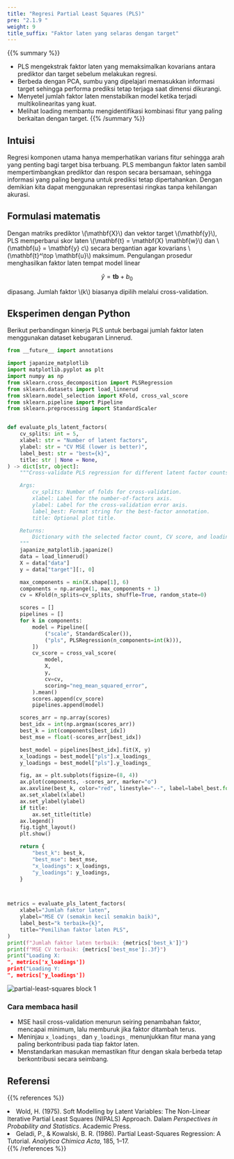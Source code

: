 ```yaml
---
title: "Regresi Partial Least Squares (PLS)"
pre: "2.1.9 "
weight: 9
title_suffix: "Faktor laten yang selaras dengan target"
---
```


{{% summary %}}
- PLS mengekstrak faktor laten yang memaksimalkan kovarians antara prediktor dan target sebelum melakukan regresi.
- Berbeda dengan PCA, sumbu yang dipelajari memasukkan informasi target sehingga performa prediksi tetap terjaga saat dimensi dikurangi.
- Menyetel jumlah faktor laten menstabilkan model ketika terjadi multikolinearitas yang kuat.
- Melihat loading membantu mengidentifikasi kombinasi fitur yang paling berkaitan dengan target.
{{% /summary %}}

## Intuisi
Regresi komponen utama hanya memperhatikan varians fitur sehingga arah yang penting bagi target bisa terbuang. PLS membangun faktor laten sambil mempertimbangkan prediktor dan respon secara bersamaan, sehingga informasi yang paling berguna untuk prediksi tetap dipertahankan. Dengan demikian kita dapat menggunakan representasi ringkas tanpa kehilangan akurasi.

## Formulasi matematis
Dengan matriks prediktor \\(\mathbf{X}\\) dan vektor target \\(\mathbf{y}\\), PLS memperbarui skor laten \\(\mathbf{t} = \mathbf{X} \mathbf{w}\\) dan \\(\mathbf{u} = \mathbf{y} c\\) secara bergantian agar kovarians \\(\mathbf{t}^\top \mathbf{u}\\) maksimum. Pengulangan prosedur menghasilkan faktor laten tempat model linear

$$
\hat{y} = \mathbf{t} \boldsymbol{b} + b_0
$$

dipasang. Jumlah faktor \\(k\\) biasanya dipilih melalui cross-validation.

## Eksperimen dengan Python
Berikut perbandingan kinerja PLS untuk berbagai jumlah faktor laten menggunakan dataset kebugaran Linnerud.

```python
from __future__ import annotations

import japanize_matplotlib
import matplotlib.pyplot as plt
import numpy as np
from sklearn.cross_decomposition import PLSRegression
from sklearn.datasets import load_linnerud
from sklearn.model_selection import KFold, cross_val_score
from sklearn.pipeline import Pipeline
from sklearn.preprocessing import StandardScaler


def evaluate_pls_latent_factors(
    cv_splits: int = 5,
    xlabel: str = "Number of latent factors",
    ylabel: str = "CV MSE (lower is better)",
    label_best: str = "best={k}",
    title: str | None = None,
) -> dict[str, object]:
    """Cross-validate PLS regression for different latent factor counts.

    Args:
        cv_splits: Number of folds for cross-validation.
        xlabel: Label for the number-of-factors axis.
        ylabel: Label for the cross-validation error axis.
        label_best: Format string for the best-factor annotation.
        title: Optional plot title.

    Returns:
        Dictionary with the selected factor count, CV score, and loadings.
    """
    japanize_matplotlib.japanize()
    data = load_linnerud()
    X = data["data"]
    y = data["target"][:, 0]

    max_components = min(X.shape[1], 6)
    components = np.arange(1, max_components + 1)
    cv = KFold(n_splits=cv_splits, shuffle=True, random_state=0)

    scores = []
    pipelines = []
    for k in components:
        model = Pipeline([
            ("scale", StandardScaler()),
            ("pls", PLSRegression(n_components=int(k))),
        ])
        cv_score = cross_val_score(
            model,
            X,
            y,
            cv=cv,
            scoring="neg_mean_squared_error",
        ).mean()
        scores.append(cv_score)
        pipelines.append(model)

    scores_arr = np.array(scores)
    best_idx = int(np.argmax(scores_arr))
    best_k = int(components[best_idx])
    best_mse = float(-scores_arr[best_idx])

    best_model = pipelines[best_idx].fit(X, y)
    x_loadings = best_model["pls"].x_loadings_
    y_loadings = best_model["pls"].y_loadings_

    fig, ax = plt.subplots(figsize=(8, 4))
    ax.plot(components, -scores_arr, marker="o")
    ax.axvline(best_k, color="red", linestyle="--", label=label_best.format(k=best_k))
    ax.set_xlabel(xlabel)
    ax.set_ylabel(ylabel)
    if title:
        ax.set_title(title)
    ax.legend()
    fig.tight_layout()
    plt.show()

    return {
        "best_k": best_k,
        "best_mse": best_mse,
        "x_loadings": x_loadings,
        "y_loadings": y_loadings,
    }



metrics = evaluate_pls_latent_factors(
    xlabel="Jumlah faktor laten",
    ylabel="MSE CV (semakin kecil semakin baik)",
    label_best="k terbaik={k}",
    title="Pemilihan faktor laten PLS",
)
print(f"Jumlah faktor laten terbaik: {metrics['best_k']}")
print(f"MSE CV terbaik: {metrics['best_mse']:.3f}")
print("Loading X:
", metrics['x_loadings'])
print("Loading Y:
", metrics['y_loadings'])

```

![partial-least-squares block 1](/images/basic/regression/partial-least-squares_block01_id.png)

### Cara membaca hasil
- MSE hasil cross-validation menurun seiring penambahan faktor, mencapai minimum, lalu memburuk jika faktor ditambah terus.
- Meninjau `x_loadings_` dan `y_loadings_` menunjukkan fitur mana yang paling berkontribusi pada tiap faktor laten.
- Menstandarkan masukan memastikan fitur dengan skala berbeda tetap berkontribusi secara seimbang.

## Referensi
{{% references %}}
<li>Wold, H. (1975). Soft Modelling by Latent Variables: The Non-Linear Iterative Partial Least Squares (NIPALS) Approach. Dalam <i>Perspectives in Probability and Statistics</i>. Academic Press.</li>
<li>Geladi, P., &amp; Kowalski, B. R. (1986). Partial Least-Squares Regression: A Tutorial. <i>Analytica Chimica Acta</i>, 185, 1–17.</li>
{{% /references %}}

